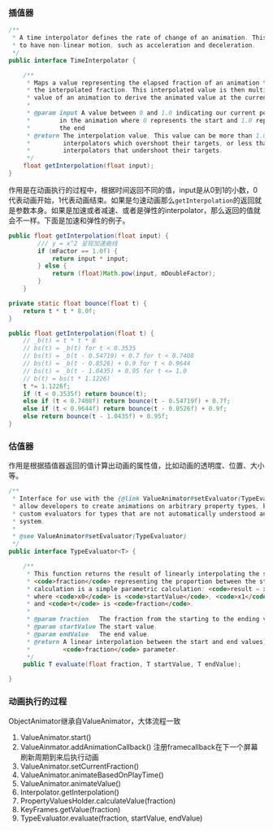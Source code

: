 ### 插值器
```java
/**
 * A time interpolator defines the rate of change of an animation. This allows animations
 * to have non-linear motion, such as acceleration and deceleration.
 */
public interface TimeInterpolator {

    /**
     * Maps a value representing the elapsed fraction of an animation to a value that represents
     * the interpolated fraction. This interpolated value is then multiplied by the change in
     * value of an animation to derive the animated value at the current elapsed animation time.
     *
     * @param input A value between 0 and 1.0 indicating our current point
     *        in the animation where 0 represents the start and 1.0 represents
     *        the end
     * @return The interpolation value. This value can be more than 1.0 for
     *         interpolators which overshoot their targets, or less than 0 for
     *         interpolators that undershoot their targets.
     */
    float getInterpolation(float input);
}
```
作用是在动画执行的过程中，根据时间返回不同的值，input是从0到1的小数，0代表动画开始，1代表动画结束。如果是匀速动画那么`getInterpolation`的返回就是参数本身。如果是加速或者减速、或者是弹性的interpolator，那么返回的值就会不一样。下面是加速和弹性的例子。
```java
public float getInterpolation(float input) {
        /// y = x^2 呈现加速曲线
        if (mFactor == 1.0f) {
            return input * input;
        } else {
            return (float)Math.pow(input, mDoubleFactor);
        }
    }
```

```java
private static float bounce(float t) {
    return t * t * 8.0f;
}

public float getInterpolation(float t) {
    // _b(t) = t * t * 8
    // bs(t) = _b(t) for t < 0.3535
    // bs(t) = _b(t - 0.54719) + 0.7 for t < 0.7408
    // bs(t) = _b(t - 0.8526) + 0.9 for t < 0.9644
    // bs(t) = _b(t - 1.0435) + 0.95 for t <= 1.0
    // b(t) = bs(t * 1.1226)
    t *= 1.1226f;
    if (t < 0.3535f) return bounce(t);
    else if (t < 0.7408f) return bounce(t - 0.54719f) + 0.7f;
    else if (t < 0.9644f) return bounce(t - 0.8526f) + 0.9f;
    else return bounce(t - 1.0435f) + 0.95f;
}
```
    
### 估值器

作用是根据插值器返回的值计算出动画的属性值，比如动画的透明度、位置、大小等。
```java
/**
 * Interface for use with the {@link ValueAnimator#setEvaluator(TypeEvaluator)} function. Evaluators
 * allow developers to create animations on arbitrary property types, by allowing them to supply
 * custom evaluators for types that are not automatically understood and used by the animation
 * system.
 *
 * @see ValueAnimator#setEvaluator(TypeEvaluator)
 */
public interface TypeEvaluator<T> {

    /**
     * This function returns the result of linearly interpolating the start and end values, with
     * <code>fraction</code> representing the proportion between the start and end values. The
     * calculation is a simple parametric calculation: <code>result = x0 + t * (x1 - x0)</code>,
     * where <code>x0</code> is <code>startValue</code>, <code>x1</code> is <code>endValue</code>,
     * and <code>t</code> is <code>fraction</code>.
     *
     * @param fraction   The fraction from the starting to the ending values
     * @param startValue The start value.
     * @param endValue   The end value.
     * @return A linear interpolation between the start and end values, given the
     *         <code>fraction</code> parameter.
     */
    public T evaluate(float fraction, T startValue, T endValue);

}
```

### 动画执行的过程

ObjectAnimator继承自ValueAnimator，大体流程一致
1. ValueAnimator.start()
2. ValueAinmator.addAnimationCallback() 注册framecallback在下一个屏幕刷新周期到来后执行动画
3. ValueAnimator.setCurrentFraction()
4. ValueAnimator.animateBasedOnPlayTime()
4. ValueAnimator.animateValue()
5. Interpolator.getInterpolation()
6. PropertyValuesHolder.calculateValue(fraction)
7. KeyFrames.getValue(fraction)
8. TypeEvaluator.evaluate(fraction, startValue, endValue)